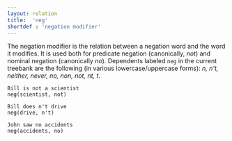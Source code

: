 ```yaml
---
layout: relation
title:  'neg'
shortdef : 'negation modifier'
---
```


The negation modifier is the relation between a negation word and the
word it modifies. It is used both for predicate negation (canonically, _not_) and nominal negation (canonically _no_). Dependents labeled `neg` in the current treebank are the following (in various lowercase/uppercase forms): _n, n't, neither, never, no, non, not, nt, t_. 

~~~ sdparse
Bill is not a scientist
neg(scientist, not)
~~~

~~~ sdparse
Bill does n't drive
neg(drive, n't)
~~~

~~~ sdparse
John saw no accidents
neg(accidents, no)
~~~
<!-- Interlanguage links updated Út zář 29 20:43:21 CEST 2020 -->
